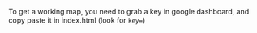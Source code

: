 To get a working map, you need to grab a key in google dashboard, and copy paste it in index.html (look for `key=`)

